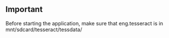 ## Important
Before starting the application, make sure that eng.tesseract is in mnt/sdcard/tesseract/tessdata/
